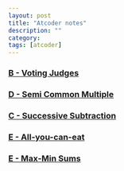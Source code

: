 ```yaml
---
layout: post
title: "Atcoder notes"
description: ""
category: 
tags: [atcoder]
---
```


### [B - Voting Judges](https://atcoder.jp/contests/agc041/tasks/agc041_b)

### [D - Semi Common Multiple](https://atcoder.jp/contests/abc150/tasks/abc150_d)

### [C - Successive Subtraction](https://atcoder.jp/contests/diverta2019-2/tasks/diverta2019_2_c)

### [E - All-you-can-eat](https://atcoder.jp/contests/abc145/tasks/abc145_e)

### [E - Max-Min Sums](https://atcoder.jp/contests/abc151/tasks/abc151_e)


